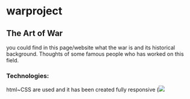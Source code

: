 # warproject
<h2>The Art of War</h2>
you could find in this page/website what the war is and its historical background. Thoughts of some famous people who has worked on this field.
<h3>Technologies:</h3>
html~CSS are used and it has been created fully responsive
(<img src="https://user-images.githubusercontent.com/129686823/230902214-59ff7362-9272-4349-bacf-90f29aeab2ce.gif")/>

